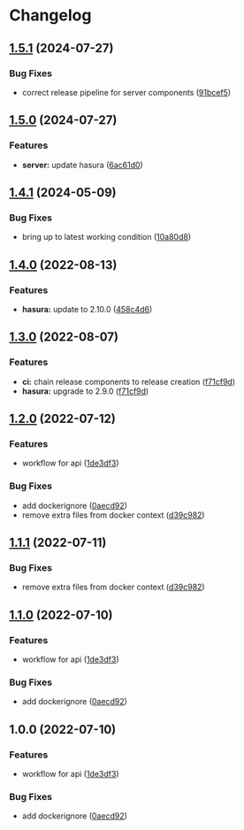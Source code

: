# Changelog

## [1.5.1](https://github.com/radicand/cookbookery/compare/server-api-v1.5.0...server-api-v1.5.1) (2024-07-27)


### Bug Fixes

* correct release pipeline for server components ([91bcef5](https://github.com/radicand/cookbookery/commit/91bcef5b6b60d0c5f2eb66a6a2e65f955f73b1f7))

## [1.5.0](https://github.com/radicand/cookbookery/compare/server-api-v1.4.1...server-api-v1.5.0) (2024-07-27)


### Features

* **server:** update hasura ([6ac61d0](https://github.com/radicand/cookbookery/commit/6ac61d08dab44ddc2f0645b2486c5734c00c334e))

## [1.4.1](https://github.com/radicand/cookbookery/compare/server-api-v1.4.0...server-api-v1.4.1) (2024-05-09)


### Bug Fixes

* bring up to latest working condition ([10a80d8](https://github.com/radicand/cookbookery/commit/10a80d80e78fc75b3fc96e2577c6c2069b2b6874))

## [1.4.0](https://github.com/radicand/cookbookery/compare/server-api-v1.3.0...server-api-v1.4.0) (2022-08-13)


### Features

* **hasura:** update to 2.10.0 ([458c4d6](https://github.com/radicand/cookbookery/commit/458c4d60a8d1a72cea6178f5829a19d3b291dbd8))

## [1.3.0](https://github.com/radicand/cookbookery/compare/server-api-v1.2.0...server-api-v1.3.0) (2022-08-07)


### Features

* **ci:** chain release components to release creation ([f71cf9d](https://github.com/radicand/cookbookery/commit/f71cf9d94fc734dc4a710bc2509d776bf5c79b28))
* **hasura:** upgrade to 2.9.0 ([f71cf9d](https://github.com/radicand/cookbookery/commit/f71cf9d94fc734dc4a710bc2509d776bf5c79b28))

## [1.2.0](https://github.com/radicand/cookbookery/compare/server-api-v1.1.1...server-api-v1.2.0) (2022-07-12)


### Features

* workflow for api ([1de3df3](https://github.com/radicand/cookbookery/commit/1de3df3f45d19557b0040ebb7d5c6f17e47eaa6c))


### Bug Fixes

* add dockerignore ([0aecd92](https://github.com/radicand/cookbookery/commit/0aecd921e2dce3f080d9770b6895885d50e517c3))
* remove extra files from docker context ([d39c982](https://github.com/radicand/cookbookery/commit/d39c98292ca251909c0943075e043eb2036d9218))

## [1.1.1](https://github.com/radicand/cookbookery/compare/v1.1.0...v1.1.1) (2022-07-11)


### Bug Fixes

* remove extra files from docker context ([d39c982](https://github.com/radicand/cookbookery/commit/d39c98292ca251909c0943075e043eb2036d9218))

## [1.1.0](https://github.com/radicand/cookbookery/compare/v1.0.0...v1.1.0) (2022-07-10)


### Features

* workflow for api ([1de3df3](https://github.com/radicand/cookbookery/commit/1de3df3f45d19557b0040ebb7d5c6f17e47eaa6c))


### Bug Fixes

* add dockerignore ([0aecd92](https://github.com/radicand/cookbookery/commit/0aecd921e2dce3f080d9770b6895885d50e517c3))

## 1.0.0 (2022-07-10)


### Features

* workflow for api ([1de3df3](https://github.com/radicand/cookbookery/commit/1de3df3f45d19557b0040ebb7d5c6f17e47eaa6c))


### Bug Fixes

* add dockerignore ([0aecd92](https://github.com/radicand/cookbookery/commit/0aecd921e2dce3f080d9770b6895885d50e517c3))

